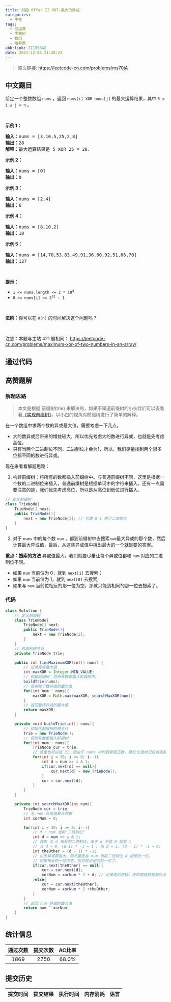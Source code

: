 ```yaml
---
title: 剑指 Offer II 067-最大的异或
categories:
  - 中等
tags:
  - 位运算
  - 字典树
  - 数组
  - 哈希表
abbrlink: 27139342
date: 2021-12-03 21:28:23
---
```


> 原文链接: https://leetcode-cn.com/problems/ms70jA




## 中文题目
<div><p>给定一个整数数组 <code>nums</code> ，返回<em> </em><code>nums[i] XOR nums[j]</code> 的最大运算结果，其中 <code>0 &le; i &le; j &lt; n</code> 。</p>

<p>&nbsp;</p>

<div class="original__bRMd">
<div>
<p><strong>示例 1：</strong></p>

<pre>
<strong>输入：</strong>nums = [3,10,5,25,2,8]
<strong>输出：</strong>28
<strong>解释：</strong>最大运算结果是 5 XOR 25 = 28.</pre>

<p><strong>示例 2：</strong></p>

<pre>
<strong>输入：</strong>nums = [0]
<strong>输出：</strong>0
</pre>

<p><strong>示例 3：</strong></p>

<pre>
<strong>输入：</strong>nums = [2,4]
<strong>输出：</strong>6
</pre>

<p><strong>示例 4：</strong></p>

<pre>
<strong>输入：</strong>nums = [8,10,2]
<strong>输出：</strong>10
</pre>

<p><strong>示例 5：</strong></p>

<pre>
<strong>输入：</strong>nums = [14,70,53,83,49,91,36,80,92,51,66,70]
<strong>输出：</strong>127
</pre>

<p>&nbsp;</p>

<p><strong>提示：</strong></p>

<ul>
	<li><code>1 &lt;= nums.length &lt;= 2 * 10<sup>4</sup></code></li>
	<li><code>0 &lt;= nums[i] &lt;= 2<sup>31</sup> - 1</code></li>
</ul>
</div>
</div>

<p>&nbsp;</p>

<p><strong>进阶：</strong>你可以在 <code>O(n)</code> 的时间解决这个问题吗？</p>

<p>&nbsp;</p>

<p><meta charset="UTF-8" />注意：本题与主站 421&nbsp;题相同：&nbsp;<a href="https://leetcode-cn.com/problems/maximum-xor-of-two-numbers-in-an-array/">https://leetcode-cn.com/problems/maximum-xor-of-two-numbers-in-an-array/</a></p>
</div>

## 通过代码
<RecoDemo>
</RecoDemo>


## 高赞题解
### 解题思路
> 本文是根据 前缀树(trie) 来解决的，如果不知道前缀树的小伙伴们可以去看看[《实现前缀树》](https://leetcode-cn.com/problems/QC3q1f/solution/offerii062shi-xian-qian-zhui-shu-by-logi-utoz/)，以小白的视角对前缀树进行了简单的解释。

在一个数组中求两个数的异或最大值，需要考虑一下几点。
*  大的数异或后带来的增益较大，所以优先考虑大的数进行异或，也就是先考虑高位。
*  只有当两个二进制位不同，二进制位才会为1，所以，我们尽量找到两个很多位都不同的数进行异或。

现在来看看解题思路：
1. 构建前缀树：将所有的数都插入前缀树中。与普通前缀树不同，这里是根据一个数的二进制位来插入，普通前缀树是根据单词中的字符来插入。还有一点需要注意的是，我们优先考虑高位，所以是从高位到低位进行插入。
```java
// 定义前缀树
class TrieNode{
    TrieNode[] next;
    public TrieNode(){
        next = new TrieNode[2]; // 代表 0 1 两个二进制位
    }
}
```
2. 对于 `nums` 中的每个数 `num` ，都到前缀树中去搜索`num`最大异或的那个数，然后计算最大异或值，最后，从这些异或值中挑出最大的一个就是要的答案。

**重点：搜索的方法**
异或值最大，我们就要尽量让每个异或位都和 `num` 对应的二进制位不同。
* 如果 `num` 当前位为 0，就到 `next[1]` 去搜索；
* 如果 `num` 当前位为 1，就到  `next[0]` 去搜索;
* 如果与 `num` 当前位相反的那一位为空，那就只能到相同的那一位去搜索了。 


### 代码

```java
class Solution {
    // 定义前缀树
    class TrieNode{
        TrieNode[] next;
        public TrieNode(){
            next = new TrieNode[2];
        }
    }
    // 前缀树根节点
    private TrieNode trie;

    public int findMaximumXOR(int[] nums) {
        // 记录异或最大值
        int maxXOR = Integer.MIN_VALUE;
        // 构建前缀树：将所有数都插入前缀树中。
        buildTrie(nums);
        // 查询每个数异或的最大值
        for(int num : nums){
            maxXOR = Math.max(maxXOR, searchMaxXOR(num));
        }
        // 返回最终异或的最大值
        return maxXOR;
    }

    private void buildTrie(int[] nums){
        // 初始化前缀树的根节点
        trie = new TrieNode();
        // 将所有数都插入前缀树
        for(int num : nums){
            TrieNode cur = trie;
            // 这里也可以是 31，但由于 nums 中的数都是正数，第32位是标记位肯定都为0，异或后的结果为0，所以就不考虑这一位了。
            for(int i = 30; i >= 0; i--){
                int d = num >> i & 1;
                if(cur.next[d] == null){
                    cur.next[d] = new TrieNode();
                }
                cur = cur.next[d];
            }
        }
    }

    private int searchMaxXOR(int num){
        TrieNode cur = trie;
        // 与 num 异或值最大的数
        int xorNum = 0;

        for(int i = 30; i >= 0; i--){
            // d : num 当前"二进制位"
            int d = num >> i & 1;
            // 获取 与 d 相反的二进制位，由于 d 不是 0 就是 1
            // 当 d = 0, (d-1) * -1 = 1 ; 当 d = 1, (d - 1) * -1 = 0;
            int theOther = (d - 1) * -1;
            // 由于异或要最大，则尽量走与 num 当前二进制位 d 相反的一位，
            // 如果相反的一位为空，则只好走相同的一位了。
            if(cur.next[theOther] == null){
                cur = cur.next[d];
                xorNum = xorNum * 2 + d; // 记录走的路径，走的路径就是最后与 num 异或最大的数
            }else{
                cur = cur.next[theOther];
                xorNum = xorNum * 2 +theOther;
            }
        }
        // 返回 num 异或的最大值
        return num ^ xorNum;
    }
}
```

## 统计信息
| 通过次数 | 提交次数 | AC比率 |
| :------: | :------: | :------: |
|    1869    |    2750    |   68.0%   |

## 提交历史
| 提交时间 | 提交结果 | 执行时间 |  内存消耗  | 语言 |
| :------: | :------: | :------: | :--------: | :--------: |
